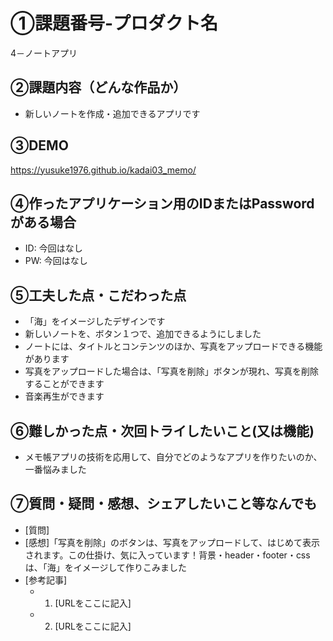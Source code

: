 # ①課題番号-プロダクト名

4－ノートアプリ

## ②課題内容（どんな作品か）

- 新しいノートを作成・追加できるアプリです

## ③DEMO

https://yusuke1976.github.io/kadai03_memo/

## ④作ったアプリケーション用のIDまたはPasswordがある場合

- ID: 今回はなし
- PW: 今回はなし

## ⑤工夫した点・こだわった点

- 「海」をイメージしたデザインです
- 新しいノートを、ボタン１つで、追加できるようにしました
- ノートには、タイトルとコンテンツのほか、写真をアップロードできる機能があります
- 写真をアップロードした場合は、「写真を削除」ボタンが現れ、写真を削除することができます
- 音楽再生ができます

## ⑥難しかった点・次回トライしたいこと(又は機能)

- メモ帳アプリの技術を応用して、自分でどのようなアプリを作りたいのか、一番悩みました

## ⑦質問・疑問・感想、シェアしたいこと等なんでも

- [質問]
- [感想]「写真を削除」のボタンは、写真をアップロードして、はじめて表示されます。この仕掛け、気に入っています！背景・header・footer・cssは、「海」をイメージして作りこみました
- [参考記事]
  - 1. [URLをここに記入]
  - 2. [URLをここに記入]
